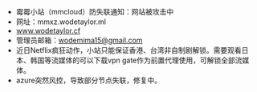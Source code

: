 - 霉霉小站（mmcloud）防失联通知：网站被攻击中
- 网址：mmxz.wodetaylor.ml
- www.wodetaylor.cf
- 管理员邮箱：wodemima15@gmail.com
- 近日Netflix疯狂动作，小站只能保证香港、台湾非自制剧解锁。需要观看日本、韩国等流媒体的可以下载vpn gate作为前置代理使用，可解锁全部流媒体。
- azure突然风控，导致部分节点失联，修复中。

<!---
wodemima15/wodemima15 is a ✨ special ✨ repository because its `README.md` (this file) appears on your GitHub profile.
You can click the Preview link to take a look at your changes.
--->
